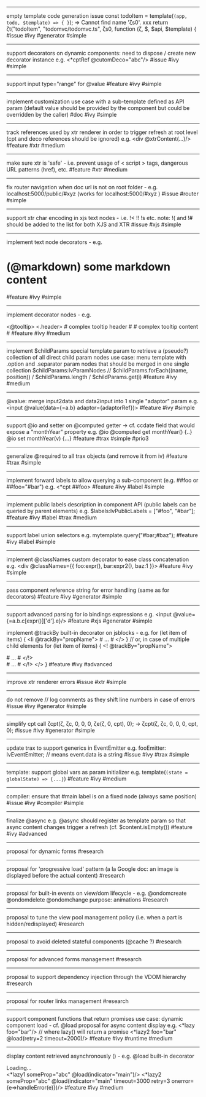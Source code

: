 
--------------------------------------------
empty template code generation issue
const todoItem = template(`(app, todo, $template) => { }`);
=> Cannot find name 'ζs0'.
xxx return ζt("todoItem", "todomvc/todomvc.ts", ζs0, function (ζ, $, $api, $template) {
#issue #ivy #generator #simple

--------------------------------------------
support decorators on dynamic components: need to dispose / create new decorator instance
e.g. <*cptRef @cutomDeco="abc"/>
#issue #ivy #simple

--------------------------------------------
support input type="range" for @value
#feature #ivy #simple

--------------------------------------------
implement customization use case with a sub-template defined as API param (default value should be provided
by the component but could be overridden by the caller)
#doc #ivy #simple

--------------------------------------------
track references used by xtr renderer in order to trigger refresh at root level (cpt and deco references should be ignored)
e.g. <div @xtrContent(...)/>
#feature #xtr #medium

--------------------------------------------
make sure xtr is 'safe' - i.e. prevent usage of < script > tags, dangerous URL patterns (href), etc.
#feature #xtr #medium 

--------------------------------------------
fix router navigation when doc url is not on root folder - e.g. localhost:5000/public/#xyz (works for localhost:5000/#xyz )
#issue #router #simple

--------------------------------------------
support xtr char encoding in xjs text nodes - i.e. !< !! !s etc. note: !( and !# should be added to the list for both XJS and XTR
#issue #xjs #simple

--------------------------------------------
implement text node decorators - e.g. 
# (@markdown) some markdown content #
#feature #ivy #simple

--------------------------------------------
implement decorator nodes - e.g. 
<div>
    <@tooltip> 
        <.header> # complex tooltip header # </> 
        # complex tooltip content # 
    </>
</>
#feature #ivy #medium

--------------------------------------------
implement $childParams special template param to retrieve a (pseudo?) collection of all direct child param nodes
use case: menu template with .option and .separator param nodes that should be merged in one single collection
$childParams:IvParamNodes // $childParams.forEach((name, position)) / $childParams.length / $childParams.get(i)
#feature #ivy #medium

--------------------------------------------
@value: merge input2data and data2input into 1 single "adaptor" param
e.g. <input @value(data={=a.b} adaptor={adaptorRef})>
#feature #ivy #simple

--------------------------------------------
support @io and setter on @computed getter -> cf. ccdate field that would expose a "monthYear" property
e.g. 
@io @computed get monthYear() {..}
@io set monthYear(v) {...}
#feature #trax #simple #prio3

--------------------------------------------
generalize @required to all trax objects (and remove it from iv)
#feature #trax #simple

--------------------------------------------
implement forward labels to allow querying a sub-component (e.g. ##foo or ##foo="#bar")
e.g. <*cpt ##foo>
#feature #ivy #label #simple

--------------------------------------------
implement public labels description in component API (public labels can be queried by parent elements)
e.g. $labels:IvPublicLabels = ["#foo", "#bar"];
#feature #ivy #label #trax #medium

--------------------------------------------
support label union selectors 
e.g. mytemplate.query("#bar;#baz");
#feature #ivy #label #simple

--------------------------------------------
implement @classNames custom decorator to ease class concatenation
e.g. <div @classNames={{ foo:expr(), bar:expr2(), baz:1 }}>
#feature #ivy #simple

--------------------------------------------
pass component reference string for error handling (same as for decorators)
#feature #ivy #generator #simple

--------------------------------------------
support advanced parsing for io bindings expressions
e.g. <input @value={=a.b.c[expr()]['d'].e}/>
#feature #xjs #generator #simple

implement @trackBy built-in decorator on jsblocks - e.g.
for (let item of items) {
    <li @trackBy="propName"> # ... # </>
}
// or, in case of multiple child elements
for (let item of items) {
    <! @trackBy="propName">
        <div> # ... # </!>
        <div> # ... # </!>
    </>
}
#feature #ivy #advanced

--------------------------------------------
improve xtr renderer errors
#issue #xtr #simple

--------------------------------------------
do not remove // log comments as they shift line numbers in case of errors
#issue #ivy #generator #simple

--------------------------------------------
simplify cpt call ζcpt(ζ, ζc, 0, 0, 0, ζe(ζ, 0, cpt), 0); -> ζcpt(ζ, ζc, 0, 0, 0, cpt, 0);
#issue #ivy #generator #simple

--------------------------------------------
update trax to support generics in EventEmitter
e.g. fooEmitter: IvEventEmitter<string>; // means event.data is a string
#issue #ivy #trax #simple

--------------------------------------------
template: support global vars as param initializer
e.g. template(`(state = globalState) => {...}`)
#feature #ivy #medium

--------------------------------------------
compiler: ensure that #main label is on a fixed node (always same position)
#issue #ivy #compiler #simple

--------------------------------------------
finalize @async
e.g. @async should register as template param so that async content changes trigger a refresh (cf. $content.isEmpty())
#feature #ivy #advanced

--------------------------------------------
proposal for dynamic forms
#research

--------------------------------------------
proposal for 'progressive load' pattern (a la Google doc: an image is displayed before the actual content)
#research

--------------------------------------------
proposal for built-in events on view/dom lifecycle - e.g. @ondomcreate @ondomdelete @ondomchange
purpose: animations
#research

--------------------------------------------
proposal to tune the view pool management policy (i.e. when a part is hidden/redisplayed)
#research

--------------------------------------------
proposal to avoid deleted stateful components (@cache ?)
#research

--------------------------------------------
proposal for advanced forms management
#research

--------------------------------------------
proposal to support dependency injection through the VDOM hierarchy
#research

--------------------------------------------
proposal for router links management
#research

--------------------------------------------
support component functions that return promises
use case: dynamic component load - cf. @load proposal for async content display
e.g. <*lazy foo="bar"/> // where lazy() will return a promise
<*lazy2 foo="bar" @load(retry=2 timeout=2000)/>
#feature #ivy #runtime #medium

--------------------------------------------
display content retrieved asynchronously () - e.g. @load built-in decorator
<div @loadIndicator="main">Loading...</div>
<*lazy1 someProp="abc" @load(indicator="main")/>
<*lazy2 someProp="abc" @load(indicator="main" timeout=3000 retry=3 onerror={e=>handleError(e)})/>
#feature #ivy #medium

